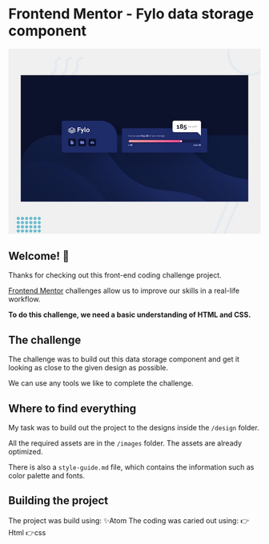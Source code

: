 # Frontend Mentor - Fylo data storage component

![Design preview for the Fylo data storage component coding challenge](https://raw.githubusercontent.com/Oldream96/FyloDataSolution/master/design/desktop-preview.jpg)

## Welcome! 👋

Thanks for checking out this front-end coding challenge project.

[Frontend Mentor](https://www.frontendmentor.io) challenges allow us to improve our skills in a real-life workflow.

**To do this challenge, we need a basic understanding of HTML and CSS.**

## The challenge

The challenge was to build out this data storage component and get it looking as close to the given design as possible.

We can use any tools we like to  complete the challenge.

## Where to find everything

My task was to build out the project to the designs inside the `/design` folder. 

All the required assets are in the `/images` folder. The assets are already optimized.

There is also a `style-guide.md` file, which contains the information such as color palette and fonts.

## Building the project

The project was build using:
:sparkles:Atom
The coding was caried out using:
:point_right:Html
:point_right:css

